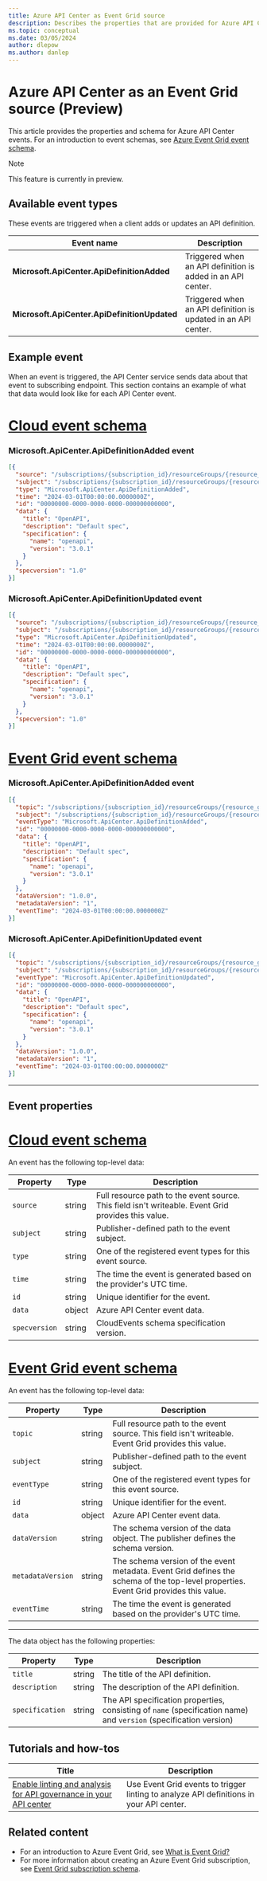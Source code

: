 ```yaml
---
title: Azure API Center as Event Grid source
description: Describes the properties that are provided for Azure API Center events with Azure Event Grid
ms.topic: conceptual
ms.date: 03/05/2024
author: dlepow
ms.author: danlep
---
```


# Azure API Center as an Event Grid source (Preview)

This article provides the properties and schema for Azure API Center events. For an introduction to event schemas, see [Azure Event Grid event schema](event-schema.md). 

> [!NOTE]
> This feature is currently in preview.

## Available event types
These events are triggered when a client adds or updates an API definition.

 |Event name |Description|
 |----------|-----------|
 |**Microsoft.ApiCenter.ApiDefinitionAdded** |Triggered when an API definition is added in an API center. |
 |**Microsoft.ApiCenter.ApiDefinitionUpdated** |Triggered when an API definition is updated in an API center.|
 
## Example event
When an event is triggered, the API Center service sends data about that event to subscribing endpoint. This section contains an example of what that data would look like for each API Center event.


# [Cloud event schema](#tab/cloud-event-schema)


### Microsoft.ApiCenter.ApiDefinitionAdded event

```json
[{
  "source": "/subscriptions/{subscription_id}/resourceGroups/{resource_group_name}/providers/Microsoft.ApiCenter/services",
  "subject": "/subscriptions/{subscription_id}/resourceGroups/{resource_group_name}/providers/Microsoft.ApiCenter/services/{api_center_name}/workspaces/default/apis/{api_name}/versions/{version_name}/definitions/{definition_name}",
  "type": "Microsoft.ApiCenter.ApiDefinitionAdded",
  "time": "2024-03-01T00:00:00.0000000Z",
  "id": "00000000-0000-0000-0000-000000000000",
  "data": {
    "title": "OpenAPI",
    "description": "Default spec",
    "specification": {
      "name": "openapi",
      "version": "3.0.1"
    }
  },
  "specversion": "1.0"
}]
```

### Microsoft.ApiCenter.ApiDefinitionUpdated event

```json
[{
  "source": "/subscriptions/{subscription_id}/resourceGroups/{resource_group_name}/providers/Microsoft.ApiCenter/services",
  "subject": "/subscriptions/{subscription_id}/resourceGroups/{resource_group_name}/providers/Microsoft.ApiCenter/services/{api_center_name}/workspaces/default/apis/{api_name}/versions/{version_name}/definitions/{definition_name}",
  "type": "Microsoft.ApiCenter.ApiDefinitionUpdated",
  "time": "2024-03-01T00:00:00.0000000Z",
  "id": "00000000-0000-0000-0000-000000000000",
  "data": {
    "title": "OpenAPI",
    "description": "Default spec",
    "specification": {
      "name": "openapi",
      "version": "3.0.1"
    }
  },
  "specversion": "1.0"
}]
```


# [Event Grid event schema](#tab/event-grid-event-schema)

### Microsoft.ApiCenter.ApiDefinitionAdded event

```json
[{
  "topic": "/subscriptions/{subscription_id}/resourceGroups/{resource_group_name}/providers/Microsoft.ApiCenter/services",
  "subject": "/subscriptions/{subscription_id}/resourceGroups/{resource_group_name}/providers/Microsoft.ApiCenter/services/{api_center_name}/workspaces/default/apis/{api_name}/versions/{version_name}/definitions/{definition_name}",
  "eventType": "Microsoft.ApiCenter.ApiDefinitionAdded",
  "id": "00000000-0000-0000-0000-000000000000",
  "data": {
    "title": "OpenAPI",
    "description": "Default spec",
    "specification": {
      "name": "openapi",
      "version": "3.0.1"
    }
  },
  "dataVersion": "1.0.0",
  "metadataVersion": "1",
  "eventTime": "2024-03-01T00:00:00.0000000Z"
}]
```

### Microsoft.ApiCenter.ApiDefinitionUpdated event

```json
[{
  "topic": "/subscriptions/{subscription_id}/resourceGroups/{resource_group_name}/providers/Microsoft.ApiCenter/services",
  "subject": "/subscriptions/{subscription_id}/resourceGroups/{resource_group_name}/providers/Microsoft.ApiCenter/services/{api_center_name}/workspaces/default/apis/{api_name}/versions/{version_name}/definitions/{definition_name}",
  "eventType": "Microsoft.ApiCenter.ApiDefinitionUpdated",
  "id": "00000000-0000-0000-0000-000000000000",
  "data": {
    "title": "OpenAPI",
    "description": "Default spec",
    "specification": {
      "name": "openapi",
      "version": "3.0.1"
    }
  },
  "dataVersion": "1.0.0",
  "metadataVersion": "1",
  "eventTime": "2024-03-01T00:00:00.0000000Z"
}]
```

---

## Event properties

# [Cloud event schema](#tab/cloud-event-schema)

An event has the following top-level data:

| Property | Type | Description |
| -------- | ---- | ----------- |
| `source` | string | Full resource path to the event source. This field isn't writeable. Event Grid provides this value. |
| `subject` | string | Publisher-defined path to the event subject. |
| `type` | string | One of the registered event types for this event source. |
| `time` | string | The time the event is generated based on the provider's UTC time. |
| `id` | string | Unique identifier for the event. |
| `data` | object | Azure API Center event data. |
| `specversion` | string | CloudEvents schema specification version. |

# [Event Grid event schema](#tab/event-grid-event-schema)

An event has the following top-level data:

| Property | Type | Description |
| -------- | ---- | ----------- |
| `topic` | string | Full resource path to the event source. This field isn't writeable. Event Grid provides this value. |
| `subject` | string | Publisher-defined path to the event subject. |
| `eventType` | string | One of the registered event types for this event source. |
| `id` | string | Unique identifier for the event. |
| `data` | object | Azure API Center event data. |
| `dataVersion` | string | The schema version of the data object. The publisher defines the schema version. |
| `metadataVersion` | string | The schema version of the event metadata. Event Grid defines the schema of the top-level properties. Event Grid provides this value. |
| `eventTime` | string | The time the event is generated based on the provider's UTC time. |

---

The data object has the following properties:

| Property | Type | Description |
| -------- | ---- | ----------- |
| `title` | string | The title of the API definition. |
| `description` | string | The description of the API definition. |
| `specification` | string | The API specification properties, consisting of `name` (specification name) and `version` (specification version) |

## Tutorials and how-tos

|Title  |Description  |
|---------|---------|
| [Enable linting and analysis for API governance in your API center](../api-center/enable-api-analysis-linting.md)| Use Event Grid events to trigger linting to analyze API definitions in your API center. |

## Related content

* For an introduction to Azure Event Grid, see [What is Event Grid?](overview.md)
* For more information about creating an Azure Event Grid subscription, see [Event Grid subscription schema](subscription-creation-schema.md).

